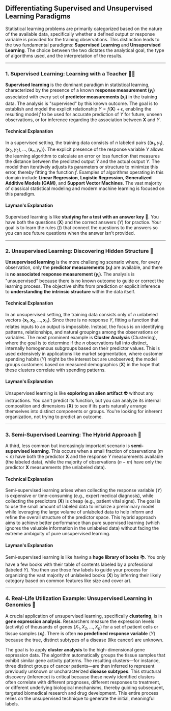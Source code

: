 ## Differentiating Supervised and Unsupervised Learning Paradigms

Statistical learning problems are primarily categorized based on the nature of the available data, specifically whether a defined output or response variable is provided for the training observations. This distinction leads to the two fundamental paradigms: **Supervised Learning** and **Unsupervised Learning**. The choice between the two dictates the analytical goal, the type of algorithms used, and the interpretation of the results.

***

### 1. Supervised Learning: Learning with a Teacher 🧑‍🏫

**Supervised learning** is the dominant paradigm in statistical learning, characterized by the presence of a known **response measurement ($y_i$)** associated with every set of **predictor measurements ($\mathbf{x}_i$)** in the training data. The analysis is "supervised" by this known outcome. The goal is to establish and model the explicit relationship $Y = f(\mathbf{X}) + \epsilon$, enabling the resulting model $\hat{f}$ to be used for accurate prediction of $Y$ for future, unseen observations, or for inference regarding the association between $\mathbf{X}$ and $Y$.

#### Technical Explanation
In a supervised setting, the training data consists of $n$ labeled pairs $\{(\mathbf{x}_1, y_1), (\mathbf{x}_2, y_2), \ldots, (\mathbf{x}_n, y_n)\}$. The explicit presence of the response variable $Y$ allows the learning algorithm to calculate an error or loss function that measures the distance between the predicted output $\hat{Y}$ and the actual output $Y$. The model then iteratively adjusts its parameters or structure to minimize this error, thereby fitting the function $\hat{f}$. Examples of algorithms operating in this domain include **Linear Regression**, **Logistic Regression**, **Generalized Additive Models (GAM)**, and **Support Vector Machines**. The vast majority of classical statistical modeling and modern machine learning is focused on this paradigm.

#### Layman's Explanation
Supervised learning is like **studying for a test with an answer key** 🔑. You have both the questions ($\mathbf{X}$) and the correct answers ($Y$) for practice. Your goal is to learn the rules ($f$) that connect the questions to the answers so you can ace future questions when the answer isn't provided.

***

### 2. Unsupervised Learning: Discovering Hidden Structure 🔎

**Unsupervised learning** is the more challenging scenario where, for every observation, only the **predictor measurements ($\mathbf{x}_i$)** are available, and there is **no associated response measurement ($y_i$)**. The analysis is "unsupervised" because there is no known outcome to guide or correct the learning process. The objective shifts from prediction or explicit inference to **understanding the intrinsic structure** within the data itself.

#### Technical Explanation
In an unsupervised setting, the training data consists only of $n$ unlabeled vectors $\{\mathbf{x}_1, \mathbf{x}_2, \ldots, \mathbf{x}_n\}$. Since there is no response $Y$, fitting a function that relates inputs to an output is impossible. Instead, the focus is on identifying patterns, relationships, and natural groupings among the observations or variables. The most prominent example is **Cluster Analysis** (Clustering), where the goal is to determine if the $n$ observations fall into distinct, internally homogenous subgroups based on their predictor values. This is used extensively in applications like market segmentation, where customer spending habits ($Y$) might be the interest but are unobserved; the model groups customers based on measured demographics ($\mathbf{X}$) in the hope that these clusters correlate with spending patterns.

#### Layman's Explanation
Unsupervised learning is like **exploring an alien artifact** 👽 without any instructions. You can't predict its function, but you can analyze its internal composition and dimensions ($\mathbf{X}$) to see if its parts naturally arrange themselves into distinct components or groups. You're looking for inherent organization, not trying to predict an outcome.

***

### 3. Semi-Supervised Learning: The Hybrid Approach 🧬

A third, less common but increasingly important scenario is **semi-supervised learning**. This occurs when a small fraction of observations ($m < n$) have both the predictor $\mathbf{X}$ and the response $Y$ measurements available (the labeled data), while the majority of observations ($n-m$) have only the predictor $\mathbf{X}$ measurements (the unlabeled data).

#### Technical Explanation
Semi-supervised learning arises when collecting the response variable ($Y$) is expensive or time-consuming (e.g., expert medical diagnosis), while collecting the predictors ($\mathbf{X}$) is cheap (e.g., patient vital signs). The goal is to use the small amount of labeled data to initialize a preliminary model while leveraging the large volume of unlabeled data to help inform and refine the overall structure of the predictor space. This hybrid approach aims to achieve better performance than pure supervised learning (which ignores the valuable information in the unlabeled data) without facing the extreme ambiguity of pure unsupervised learning.

#### Layman's Explanation
Semi-supervised learning is like having a **huge library of books** 📚. You only have a few books with their table of contents labeled by a professional (labeled $Y$). You then use those few labels to guide your process for organizing the vast majority of unlabeled books ($\mathbf{X}$) by inferring their likely category based on common features like size and cover art.

***

### 4. Real-Life Utilization Example: Unsupervised Learning in Genomics 🦠

A crucial application of unsupervised learning, specifically **clustering**, is in **gene expression analysis**. Researchers measure the expression levels (activity) of thousands of genes ($X_1, X_2, \ldots, X_p$) for a set of patient cells or tissue samples ($\mathbf{x}_i$). There is often **no predefined response variable** ($Y$) because the true, distinct subtypes of a disease (like cancer) are unknown.

The goal is to apply **cluster analysis** to the high-dimensional gene expression data. The algorithm automatically groups the tissue samples that exhibit similar gene activity patterns. The resulting clusters—for instance, three distinct groups of cancer patients—are then inferred to represent previously unknown or uncharacterized **disease subtypes**. This structural discovery (inference) is critical because these newly identified clusters often correlate with different prognoses, different responses to treatment, or different underlying biological mechanisms, thereby guiding subsequent, targeted biomedical research and drug development. This entire process relies on the unsupervised technique to generate the initial, meaningful labels.
